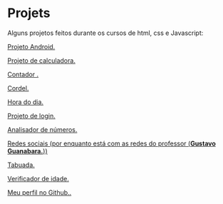 # Projets
 Alguns projetos feitos durante os cursos de html, css e Javascript:

<p><a href="https://devrafaelcruz.github.io/Projets/android/index.html">Projeto Android.
<p><a href="https://devrafaelcruz.github.io/Projets/calculadora/index.html">Projeto de calculadora.
<p><a href="https://devrafaelcruz.github.io/Projets/contador/modelox.html">Contador .
<p><a href="https://devrafaelcruz.github.io/Projets/cordel/index.html">Cordel.
<p><a href="https://devrafaelcruz.github.io/Projets/hora-do-dia/modelox.html">Hora do dia.
<p><a href="https://devrafaelcruz.github.io/Projets/login/index.html">Projeto de login.
<p><a href="https://devrafaelcruz.github.io/Projets/modelo/modelox.html">Analisador de números.
<p><a href="https://devrafaelcruz.github.io/Projets/social/index.html">Redes sociais (por enquanto está com as redes do professor (<strong>Gustavo Guanabara.</strong>))
<p><a href="https://devrafaelcruz.github.io/Projets/tabuada/modelox.html">Tabuada.
<p><a href="https://devrafaelcruz.github.io/Projets/verificador-de-idade/modelox.html">Verificador de idade.

<row>

<p><a href="https://github.com/DevRafaelCruz">Meu perfil no Github..